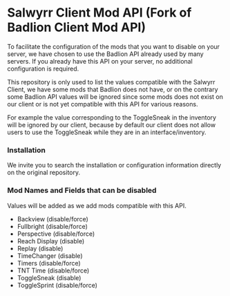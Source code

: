 # Salwyrr Client Mod API (Fork of Badlion Client Mod API)

To facilitate the configuration of the mods that you want to disable on your server, we have chosen to use the Badlion API already used by many servers.
If you already have this API on your server, no additional configuration is required.

This repository is only used to list the values compatible with the Salwyrr Client, we have some mods that Badlion does not have, or on the contrary some Badlion API values will be ignored since some mods does not exist on our client or is not yet compatible with this API for various reasons.

For example the value corresponding to the ToggleSneak in the inventory will be ignored by our client, because by default our client does not allow users to use the ToggleSneak while they are in an interface/inventory.

### Installation

We invite you to search the installation or configuration information directly on the original repository.

### Mod Names and Fields that can be disabled

Values will be added as we add mods compatible with this API.

+ Backview (disable/force)
+ Fullbright (disable/force)
+ Perspective (disable/force)
+ Reach Display (disable)
+ Replay (disable)
+ TimeChanger (disable)
+ Timers (disable/force)
+ TNT Time (disable/force)
+ ToggleSneak (disable)
+ ToggleSprint (disable/force)

